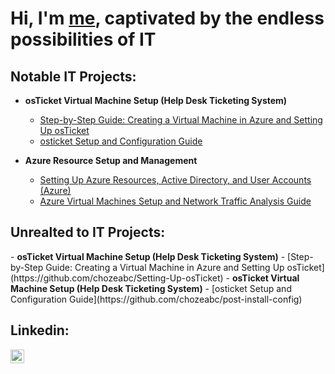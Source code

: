 <h1>Hi, I'm <a href="https://linkedin.com/in/">me</a>, captivated by the endless possibilities of IT</h1>

<h2>Notable IT Projects:</h2>

- <b>osTicket Virtual Machine Setup (Help Desk Ticketing System)</b>
  - [Step-by-Step Guide: Creating a Virtual Machine in Azure and Setting Up osTicket](https://github.com/chozeabc/Setting-Up-osTicket)
  - [osticket Setup and Configuration Guide](https://github.com/chozeabc/post-install-config)
  
- <b>Azure Resource Setup and Management</b>
  - [Setting Up Azure Resources, Active Directory, and User Accounts (Azure)](https://github.com/chozeabc/Setting-Up-Azure-Active-Directory)
  - [Azure Virtual Machines Setup and Network Traffic Analysis Guide](https://github.com/chozeabc/azure-network-protocols)

<h2>Unrealted to IT Projects:</h2>
- <b>osTicket Virtual Machine Setup (Help Desk Ticketing System)</b>
  - [Step-by-Step Guide: Creating a Virtual Machine in Azure and Setting Up osTicket](https://github.com/chozeabc/Setting-Up-osTicket)
- <b>osTicket Virtual Machine Setup (Help Desk Ticketing System)</b>
  - [osticket Setup and Configuration Guide](https://github.com/chozeabc/post-install-config)

<h2>Linkedin:</h2>

[<img align="left" alt="YLO | LinkedIn" width="22px" src="https://cdn.jsdelivr.net/npm/simple-icons@v3/icons/linkedin.svg" />][linkedin]

[linkedin]: https://linkedin.com/in/
